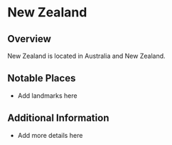 # New Zealand
## Overview
New Zealand is located in Australia and New Zealand.

## Notable Places
- Add landmarks here

## Additional Information
- Add more details here
